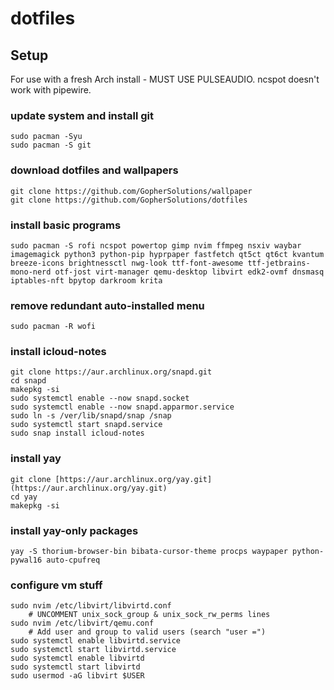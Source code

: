 # dotfiles

## Setup
For use with a fresh Arch install - MUST USE PULSEAUDIO. ncspot doesn't work with pipewire.

### update system and install git
```
sudo pacman -Syu
sudo pacman -S git
```
### download dotfiles and wallpapers
```
git clone https://github.com/GopherSolutions/wallpaper
git clone https://github.com/GopherSolutions/dotfiles
```
### install basic programs
```
sudo pacman -S rofi ncspot powertop gimp nvim ffmpeg nsxiv waybar imagemagick python3 python-pip hyprpaper fastfetch qt5ct qt6ct kvantum breeze-icons brightnessctl nwg-look ttf-font-awesome ttf-jetbrains-mono-nerd otf-jost virt-manager qemu-desktop libvirt edk2-ovmf dnsmasq iptables-nft bpytop darkroom krita
```
### remove redundant auto-installed menu
```
sudo pacman -R wofi
```
### install icloud-notes
```
git clone https://aur.archlinux.org/snapd.git
cd snapd
makepkg -si
sudo systemctl enable --now snapd.socket
sudo systemctl enable --now snapd.apparmor.service
sudo ln -s /ver/lib/snapd/snap /snap
sudo systemctl start snapd.service
sudo snap install icloud-notes
```
### install yay
```
git clone [https://aur.archlinux.org/yay.git](https://aur.archlinux.org/yay.git)
cd yay
makepkg -si
```
### install yay-only packages
```
yay -S thorium-browser-bin bibata-cursor-theme procps waypaper python-pywal16 auto-cpufreq
```
### configure vm stuff
```
sudo nvim /etc/libvirt/libvirtd.conf
	# UNCOMMENT unix_sock_group & unix_sock_rw_perms lines
sudo nvim /etc/libvirt/qemu.conf
	# Add user and group to valid users (search "user =")
sudo systemctl enable libvirtd.service
sudo systemctl start libvirtd.service
sudo systemctl enable libvirtd
sudo systemctl start libvirtd
sudo usermod -aG libvirt $USER
```

